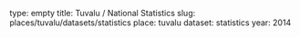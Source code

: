 type: empty
title: Tuvalu / National Statistics
slug: places/tuvalu/datasets/statistics
place: tuvalu
dataset: statistics
year: 2014
